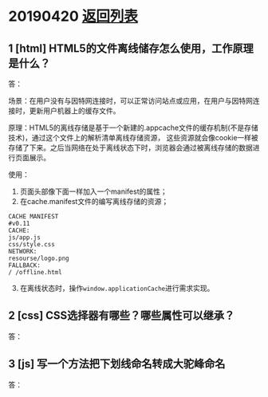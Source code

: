 # 20190420 [返回列表](../Web3+1.md)

## 1 [html] HTML5的文件离线储存怎么使用，工作原理是什么？

答：

场景：在用户没有与因特网连接时，可以正常访问站点或应用，在用户与因特网连接时，更新用户机器上的缓存文件。

原理：HTML5的离线存储是基于一个新建的.appcache文件的缓存机制(不是存储技术)，通过这个文件上的解析清单离线存储资源，
这些资源就会像cookie一样被存储了下来。之后当网络在处于离线状态下时，浏览器会通过被离线存储的数据进行页面展示。

使用：

1. 页面头部像下面一样加入一个manifest的属性；
2. 在cache.manifest文件的编写离线存储的资源；
```
CACHE MANIFEST
#v0.11
CACHE:
js/app.js
css/style.css
NETWORK:
resourse/logo.png
FALLBACK:
/ /offline.html
```
3. 在离线状态时，操作`window.applicationCache`进行需求实现。

## 2 [css] CSS选择器有哪些？哪些属性可以继承？

答：

## 3 [js] 写一个方法把下划线命名转成大驼峰命名

答：
